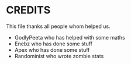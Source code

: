 # CREDITS

This file thanks all people
whom helped us.

- GodlyPeeta who has helped with some maths
- Enebz who has done some stuff
- Apex who has done some stuff
- Randominist who wrote zombie stats
